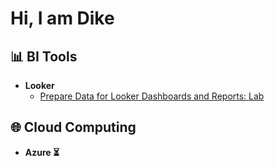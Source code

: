 <h1>Hi, I am Dike</h1>

<h2>📊 BI Tools </h2>

- <b>Looker</b>
  - [Prepare Data for Looker Dashboards and Reports: Lab](https://github.com/DIKECC/Lookerlab)

<h2>🌐 Cloud Computing </h2>

- <b>Azure ⏳</b>


